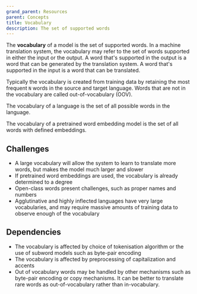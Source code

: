 ```yaml
---
grand_parent: Resources
parent: Concepts
title: Vocabulary
description: The set of supported words
---
```


The **vocabulary** of a model is the set of supported words.
In a machine translation system, the vocabulary may refer to the set of words supported in either the input or the output.
A word that's supported in the output is a word that can be generated by the translation system.
A word that's supported in the input is a word that can be translated.

Typically the vocabulary is created from training data by retaining the most frequent `N` words in the source and target language.
Words that are not in the vocabulary are called out-of-vocabulary (OOV).

The vocabulary of a language is the set of all possible words in the language.

The vocabulary of a pretrained word embedding model is the set of all words with defined embeddings.

## Challenges

- A large vocabulary will allow the system to learn to translate more words, but makes the model much larger and slower
- If pretrained word embeddings are used, the vocabulary is already determined to a degree
- Open-class words present challenges, such as proper names and numbers
- Agglutinative and highly inflected languages have very large vocabularies, and may require massive amounts of training data to observe enough of the vocabulary

## Dependencies

- The vocabulary is affected by choice of tokenisation algorithm or the use of subword models such as byte-pair encoding
- The vocabulary is affected by preprocessing of capitalization and accents
- Out of vocabulary words may be handled by other mechanisms such as byte-pair encoding or copy mechanisms. It can be better to translate rare words as out-of-vocabulary rather than in-vocabulary.

